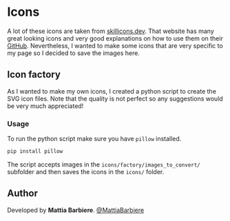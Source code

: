 # Icons
A lot of these icons are taken from [skillicons.dev](https://skillicons.dev/). That website has many great looking icons and very good explanations on how to use them on their [GitHub](https://github.com/tandpfun/skill-icons/tree/main). Nevertheless, I wanted to make some icons that are very specific to my page so I decided to save the images here.

## Icon factory
As I wanted to make my own icons, I created a python script to create the SVG icon files. Note that the quality is not perfect so any suggestions would be very much appreciated!

### Usage
To run the python script make sure you have `pillow` installed.
```bash
pip install pillow
```
The script accepts images in the `icons/factory/images_to_convert/` subfolder and then saves the icons in the `icons/` folder.

## Author

Developed by **Mattia Barbiere**. [@MattiaBarbiere](https://github.com/MattiaBarbiere)